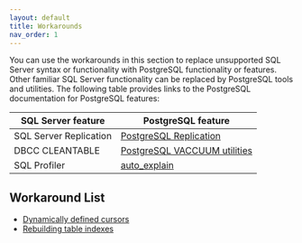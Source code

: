 ```yaml
---
layout: default
title: Workarounds
nav_order: 1
---
```


You can use the workarounds in this section to replace unsupported SQL Server syntax or functionality with PostgreSQL functionality or features. Other familiar SQL Server functionality can be replaced by PostgreSQL tools and utilities.  The following table provides links to the PostgreSQL documentation for PostgreSQL features:

| SQL Server feature | PostgreSQL feature | 
| ------- | ------- | 
| SQL Server Replication | [PostgreSQL Replication ](https://www.postgresql.org/docs/current/high-availability.html) |
| DBCC CLEANTABLE | [PostgreSQL VACCUUM utilities](https://www.postgresql.org/docs/current/routine-vacuuming.html) |
| SQL Profiler | [auto_explain ](https://www.postgresql.org/docs/current/auto-explain.html) |



## Workaround List

- [Dynamically defined cursors](https://babelfishpg.org/docs/workaround/dynamically_defined_cursor)
- [Rebuilding table indexes](https://babelfishpg.org/docs/workaround/rebuilding_table_indexes)